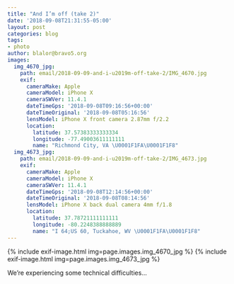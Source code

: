 ```yaml
---
title: "And I’m off (take 2)"
date: '2018-09-08T21:31:55-05:00'
layout: post
categories: blog
tags:
- photo
author: blalor@bravo5.org
images:
  img_4670_jpg:
    path: email/2018-09-09-and-i-u2019m-off-take-2/IMG_4670.jpg
    exif:
      cameraMake: Apple
      cameraModel: iPhone X
      cameraSWVer: 11.4.1
      dateTimeGps: '2018-09-08T09:16:56+00:00'
      dateTimeOriginal: '2018-09-08T05:16:56'
      lensModel: iPhone X front camera 2.87mm f/2.2
      location:
        latitude: 37.57383333333334
        longitude: -77.49003611111111
        name: "Richmond City, VA \U0001F1FA\U0001F1F8"
  img_4673_jpg:
    path: email/2018-09-09-and-i-u2019m-off-take-2/IMG_4673.jpg
    exif:
      cameraMake: Apple
      cameraModel: iPhone X
      cameraSWVer: 11.4.1
      dateTimeGps: '2018-09-08T12:14:56+00:00'
      dateTimeOriginal: '2018-09-08T08:14:56'
      lensModel: iPhone X back dual camera 4mm f/1.8
      location:
        latitude: 37.78721111111111
        longitude: -80.2248388888889
        name: "I 64;US 60, Tuckahoe, WV \U0001F1FA\U0001F1F8"
---
```


{% include exif-image.html img=page.images.img_4670_jpg %}
{% include exif-image.html img=page.images.img_4673_jpg %}

We’re experiencing some technical difficulties…






